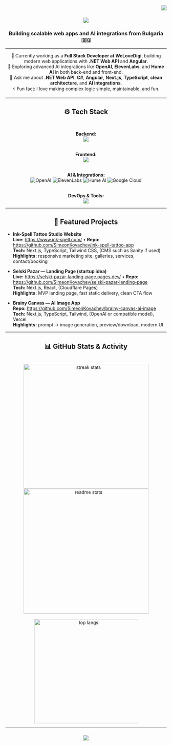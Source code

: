 <img align="right" src="https://visitor-badge.laobi.icu/badge?page_id=SimeonKovachev.SimeonKovachev" />

<h1 align="center">
  <img src="https://readme-typing-svg.herokuapp.com?font=Righteous&size=35&duration=4000&pause=1000&color=BB86FC&center=true&vCenter=true&width=600&height=70&lines=Hi+There!+👋;I'm+Simeon+Kovachev!;Full+Stack+.NET+Developer+💻" />
</h1>

<h3 align="center">Building scalable web apps and AI integrations from Bulgaria 🇧🇬</h3>

---

<div align="center">
  
🔭 Currently working as a <b>Full Stack Developer at WeLoveDigi</b>, building modern web applications with <b>.NET Web API</b> and <b>Angular</b>.  
🌱 Exploring advanced AI integrations like <b>OpenAI</b>, <b>ElevenLabs</b>, and <b>Hume AI</b> in both back-end and front-end.  
💬 Ask me about <b>.NET Web API</b>, <b>C#</b>, <b>Angular</b>, <b>Next.js</b>, <b>TypeScript</b>, <b>clean architecture</b>, and <b>AI integrations</b>.  
⚡ Fun fact: I love making complex logic simple, maintainable, and fun.

</div>

---

<h2 align="center">⚙️ Tech Stack</h2>
<br/>
<div align="center">

<!-- Backend -->
<b>Backend:</b><br/>
<img src="https://skillicons.dev/icons?i=cs,dotnet,py,postgres,mysql,postman" /><br/><br/>

<!-- Frontend -->
<b>Frontend:</b><br/>
<img src="https://skillicons.dev/icons?i=angular,typescript,javascript,html,css,nextjs,react,tailwind" /><br/><br/>

<!-- AI & Integrations (use shields for reliability and consistent render) -->
<b>AI & Integrations:</b><br/>
<img alt="OpenAI" src="https://img.shields.io/badge/OpenAI-111?logo=openai&logoColor=white&style=for-the-badge" />
<img alt="ElevenLabs" src="https://img.shields.io/badge/ElevenLabs-111?logo=elevenlabs&logoColor=white&style=for-the-badge" />
<img alt="Hume AI" src="https://img.shields.io/badge/Hume%20AI-111?style=for-the-badge" />
<img alt="Google Cloud" src="https://img.shields.io/badge/Google%20Cloud-111?logo=googlecloud&logoColor=white&style=for-the-badge" />
<br/><br/>

<!-- DevOps & Tools -->
<b>DevOps & Tools:</b><br/>
<img src="https://skillicons.dev/icons?i=git,github,vscode,visualstudio,vercel,azure,docker,figma" />

</div>

---

<h2 align="center">🚀 Featured Projects</h2>

- **Ink-Spell Tattoo Studio Website**  
  **Live:** https://www.ink-spell.com/ • **Repo:** https://github.com/SimeonKovachev/ink-spell-tattoo-app  
  **Tech:** Next.js, TypeScript, Tailwind CSS, (CMS such as Sanity if used)  
  **Highlights:** responsive marketing site, galleries, services, contact/booking

- **Selski Pazar — Landing Page (startup idea)**  
  **Live:** https://selski-pazar-landing-page.pages.dev/ • **Repo:** https://github.com/SimeonKovachev/selski-pazar-landing-page  
  **Tech:** Next.js, React, (Cloudflare Pages)  
  **Highlights:** MVP landing page, fast static delivery, clean CTA flow

- **Brainy Canvas — AI Image App**  
  **Repo:** https://github.com/SimeonKovachev/brainy-canvas-ai-image  
  **Tech:** Next.js, TypeScript, Tailwind, (OpenAI or compatible model), Vercel  
  **Highlights:** prompt → image generation, preview/download, modern UI

---

<h2 align="center">📊 GitHub Stats & Activity</h2>
<br/>
<div align="center">
  <img width="390" src="https://streak-stats.demolab.com/?user=SimeonKovachev&count_private=true&theme=react&border_radius=10" alt="streak stats"/>
  <img width="390" src="https://github-readme-stats.vercel.app/api?username=SimeonKovachev&count_private=true&show_icons=true&theme=react&rank_icon=github&border_radius=10" alt="readme stats" />
  <br/><br/>
  <img width="325" src="https://github-readme-stats-salesp07.vercel.app/api/top-langs/?username=SimeonKovachev&hide=HTML&langs_count=8&layout=compact&theme=react&border_radius=10" alt="top langs" />
</div>

---

<h3 align="center">
  <!-- IMPORTANT: encode & as %26 to avoid breaking the image URL -->
  <img src="https://readme-typing-svg.herokuapp.com/?font=Righteous&size=25&color=BB86FC&center=true&vCenter=true&width=600&height=70&duration=4000&lines=Thanks+for+visiting!+✌️;Let's+build+with+AI+%26+.NET%2FNext.js" />
</h3>
